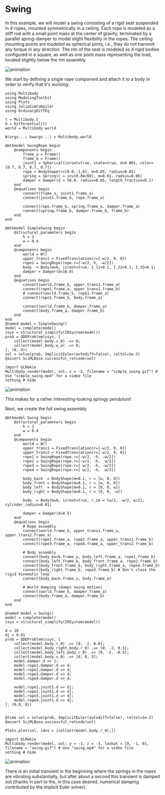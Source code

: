 # Swing

In this example, we will model a swing consisting of a rigid seat suspended in 4 ropes, mounted symmetrically in a ceiling. Each rope is modeled as a stiff rod with a small point mass at the center of gravity, terminated by a parallel spring-damper to model slight flexibility in the ropes. The ceiling mounting points are modeled as spherical joints, i.e., they do not transmit any torque in any direction. The rim of the seat is modeled as 4 rigid bodies configured in a square, as well as one point mass representing the load, located slightly below the rim assembly.

![animation](swing.gif)


We start by defining a single rope component and attach it to a body in order to verify that it's working.

```@example SWING
using Multibody
using ModelingToolkit
using Plots
using JuliaSimCompiler
using OrdinaryDiffEq

t = Multibody.t
D = Differential(t)
world = Multibody.world

W(args...; kwargs...) = Multibody.world

@mtkmodel SwingRope begin
    @components begin
        frame_a = Frame()
        frame_b = Frame()
        joint1 = Spherical(isroot=true, state=true, d=0.001, color=[0.7, 0.7, 0.7, 0.7])
        rope = BodyShape(r=[0.0,-1,0], m=0.05, radius=0.01)
        spring = Spring(c = inv(0.04/60), m=0.01, radius=0.06)
        damper = Damper(d = 50.0, radius=0.05, length_fraction=0.1)
    end
    @equations begin
        connect(frame_a, joint1.frame_a)
        connect(joint1.frame_b, rope.frame_a)

        connect(rope.frame_b, spring.frame_a, damper.frame_a)
        connect(spring.frame_b, damper.frame_b, frame_b)
    end
end

@mtkmodel SimpleSwing begin
    @structural_parameters begin
        h = 2
        w = 0.4
    end
    @components begin
        world = W()
        upper_trans1 = FixedTranslation(r=[-w/2, 0, 0])
        rope1 = SwingRope(rope.r=[-w/2, h, -w/2])
        body  = Body(m=6, isroot=true, I_11=0.1, I_22=0.1, I_33=0.1)
        damper = Damper(d=10.0)
    end
    @equations begin
        connect(world.frame_b, upper_trans1.frame_a)
        connect(rope1.frame_a, upper_trans1.frame_b)
        # connect(world.frame_b, rope1.frame_a)
        connect(rope1.frame_b, body.frame_a)
        
        connect(world.frame_b, damper.frame_a)
        connect(body.frame_a, damper.frame_b)
    end
end
@named model = SimpleSwing()
model = complete(model)
ssys = structural_simplify(IRSystem(model))
prob = ODEProblem(ssys, [
    collect(model.body.v_0) .=> 0;
    collect(model.body.w_a) .=> 0;
], (0, 4))
sol = solve(prob, ImplicitEuler(autodiff=false), reltol=5e-3)
@assert SciMLBase.successful_retcode(sol)
```

```@example SWING
import GLMakie
Multibody.render(model, sol; z = -5, filename = "simple_swing.gif") # Use "simple_swing.mp4" for a video file
nothing # hide
```

![animation](simple_swing.gif)

This makes for a rather interesting-looking springy pendulum!


Next, we create the full swing assembly

```@example SWING
@mtkmodel Swing begin
    @structural_parameters begin
        h = 2
        w = 0.4
    end
    @components begin
        world = W()
        upper_trans1 = FixedTranslation(r=[-w/2, 0, 0])
        upper_trans2 = FixedTranslation(r=[ w/2, 0, 0])
        rope1 = SwingRope(rope.r=[-w/2, -h, -w/2])
        rope2 = SwingRope(rope.r=[-w/2, -h,  w/2])
        rope3 = SwingRope(rope.r=[ w/2, -h, -w/2])
        rope4 = SwingRope(rope.r=[ w/2, -h,  w/2])

        body_back  = BodyShape(m=0.1, r = [w, 0, 0])
        body_front = BodyShape(m=0.1, r = [w, 0, 0])
        body_left  = BodyShape(m=0.1, r = [0, 0, w])
        body_right = BodyShape(m=0.1, r = [0, 0, -w])

        body  = Body(m=6, isroot=true, r_cm = [w/2, -w/2, w/2], cylinder_radius=0.01)

        damper = Damper(d=0.5)
    end
    @equations begin
        # Rope assembly
        connect(world.frame_b, upper_trans1.frame_a, upper_trans2.frame_a)
        connect(rope1.frame_a, rope2.frame_a, upper_trans1.frame_b)
        connect(rope3.frame_a, rope4.frame_a, upper_trans2.frame_b)

        # Body assembly
        connect(body_back.frame_a, body_left.frame_a, rope1.frame_b)
        connect(body_left.frame_b, body_front.frame_a, rope2.frame_b)
        connect(body_front.frame_b, body_right.frame_a, rope4.frame_b)
        connect(body_right.frame_b, rope3.frame_b) # Don't close the rigid kinematic loop
        connect(body_back.frame_a, body.frame_a)

        # World damping (damps swing motion)
        connect(world.frame_b, damper.frame_a)
        connect(body.frame_a, damper.frame_b)
    end
end

@named model = Swing()
model = complete(model)
ssys = structural_simplify(IRSystem(model))

d = 10
dj = 0.01
prob = ODEProblem(ssys, [
    collect(model.body.r_0) .=> [0, -2, 0.0];
    collect(model.body_right.body.r_0) .=> [0, -2, 0.5];
    collect(model.body_left.body.r_0) .=> [0, -2, -0.5];
    collect(model.body.v_0) .=> [0, 0, 5];
    model.damper.d => 1;
    model.rope1.damper.d => d;
    model.rope2.damper.d => d;
    model.rope3.damper.d => d;
    model.rope4.damper.d => d;

    model.rope1.joint1.d => dj;
    model.rope2.joint1.d => dj;
    model.rope3.joint1.d => dj;
    model.rope4.joint1.d => dj;
], (0.0, 6))


@time sol = solve(prob, ImplicitEuler(autodiff=false), reltol=1e-2)
@assert SciMLBase.successful_retcode(sol)

Plots.plot(sol, idxs = [collect(model.body.r_0);])
```

```@example SWING
import GLMakie
Multibody.render(model, sol; y = -1, z = -3, lookat = [0, -1, 0], filename = "swing.gif") # Use "swing.mp4" for a video file
nothing # hide
```

![animation](swing.gif)

There is an initial transient in the beginning where the springs in the ropes are vibrating substantially, but after about a second this transient is damped out (thanks in part to the, in this case desired, numerical damping contributed by the implicit Euler solver).